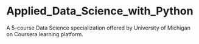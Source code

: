 # Applied_Data_Science_with_Python
A 5-course Data Science specialization offered by University of Michigan on Coursera learning platform.
